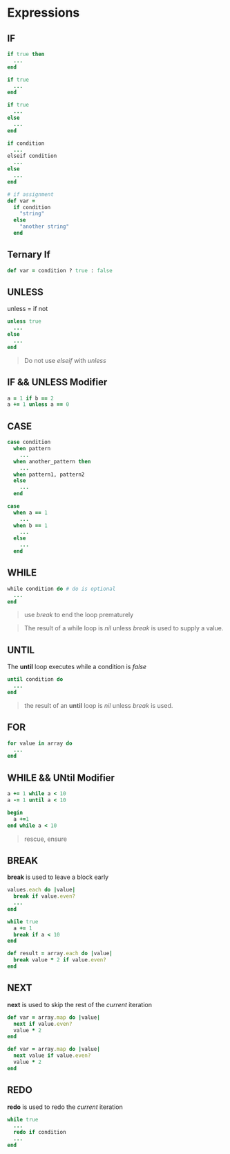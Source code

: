 # Expressions

## IF
```ruby
if true then
  ...
end

if true
  ...
end

if true
  ...
else
  ...
end

if condition
  ...
elseif condition
  ...
else
  ...
end

# if assignment
def var =
  if condition
    "string"
  else
    "another string"
  end

```

## Ternary If
```ruby
def var = condition ? true : false
```

## UNLESS
unless = if not
```ruby
unless true
  ...
else
  ...
end
```
> Do not use *elseif* with *unless*

## IF && UNLESS Modifier
```ruby
a = 1 if b == 2
a += 1 unless a == 0
```

## CASE
```ruby
case condition
  when pattern
    ...
  when another_pattern then
    ...
  when pattern1, pattern2
  else
    ...
  end

case
  when a == 1
    ...
  when b == 1
    ...
  else
    ...
  end
```

## WHILE
```ruby
while condition do # do is optional
  ...
end
```
> use *break* to end the loop prematurely

> The result of a while loop is *nil* unless *break* is used to supply a value.

## UNTIL
The **until** loop executes while a condition is *false*
```ruby
until condition do
  ...
end
```
> the result of an **until** loop is *nil* unless *break* is used.

## FOR
```ruby
for value in array do
  ...
end
```

## WHILE && UNtil Modifier
```ruby
a += 1 while a < 10
a -= 1 until a < 10

begin
  a +=1
end while a < 10
```
> rescue, ensure

## BREAK
**break** is used to leave a block early
```ruby
values.each do |value|
  break if value.even?
  ...
end

while true
  a += 1
  break if a < 10
end

def result = array.each do |value|
  break value * 2 if value.even?
end
```

## NEXT
**next** is used to skip the rest of the *current* iteration
```ruby
def var = array.map do |value|
  next if value.even?
  value * 2
end

def var = array.map do |value|
  next value if value.even?
  value * 2
end
```

## REDO
**redo** is used to redo the *current* iteration
```ruby
while true
  ...
  redo if condition
  ...
end
```
